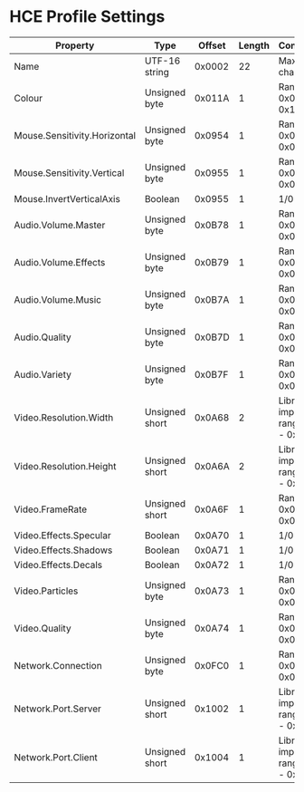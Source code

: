 # HCE Profile Settings

| Property                     | Type           | Offset | Length | Constraints                         |
| ---------------------------- | -------------- | ------ | ------ | ----------------------------------- |
| Name                         | UTF-16 string  | 0x0002 | 22     | Max. 0xB chars                      |
| Colour                       | Unsigned byte  | 0x011A | 1      | Range 0x00 - 0x12                   |
| Mouse.Sensitivity.Horizontal | Unsigned byte  | 0x0954 | 1      | Range 0x00 - 0x0A                   |
| Mouse.Sensitivity.Vertical   | Unsigned byte  | 0x0955 | 1      | Range 0x00 - 0x0A                   |
| Mouse.InvertVerticalAxis     | Boolean        | 0x0955 | 1      | 1/0                                 |
| Audio.Volume.Master          | Unsigned byte  | 0x0B78 | 1      | Range 0x00 - 0x0A                   |
| Audio.Volume.Effects         | Unsigned byte  | 0x0B79 | 1      | Range 0x00 - 0x0A                   |
| Audio.Volume.Music           | Unsigned byte  | 0x0B7A | 1      | Range 0x00 - 0x0A                   |
| Audio.Quality                | Unsigned byte  | 0x0B7D | 1      | Range 0x00 - 0x02                   |
| Audio.Variety                | Unsigned byte  | 0x0B7F | 1      | Range 0x00 - 0x02                   |
| Video.Resolution.Width       | Unsigned short | 0x0A68 | 2      | Library imposes range 0x1 - 0x7FFF  |
| Video.Resolution.Height      | Unsigned short | 0x0A6A | 2      | Library imposes range 0x1 - 0x7FFF  |
| Video.FrameRate              | Unsigned short | 0x0A6F | 1      | Range 0x00 - 0x02                   |
| Video.Effects.Specular       | Boolean        | 0x0A70 | 1      | 1/0                                 |
| Video.Effects.Shadows        | Boolean        | 0x0A71 | 1      | 1/0                                 |
| Video.Effects.Decals         | Boolean        | 0x0A72 | 1      | 1/0                                 |
| Video.Particles              | Unsigned byte  | 0x0A73 | 1      | Range 0x00 - 0x02                   |
| Video.Quality                | Unsigned byte  | 0x0A74 | 1      | Range 0x00 - 0x02                   |
| Network.Connection           | Unsigned byte  | 0x0FC0 | 1      | Range 0x00 - 0x04                   |
| Network.Port.Server          | Unsigned short | 0x1002 | 1      | Library imposes range 0x1 - 0x10000 |
| Network.Port.Client          | Unsigned short | 0x1004 | 1      | Library imposes range 0x1 - 0x10000 |